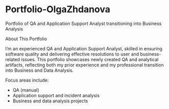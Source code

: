 # Portfolio-OlgaZhdanova
Portfolio of QA and Application Support Analyst transitioning into Business Analysis

About This Portfolio

I’m an experienced QA and Application Support Analyst, skilled in ensuring software quality and delivering effective resolutions to user and business-related issues. 
This portfolio showcases newly created QA and analytical artifacts, reflecting both my prior experience and my professional transition into Business and Data Analysis.

Focus areas include:

-  QA (manual)
-  Application support and incident analysis
-  Business and data analysis projects
